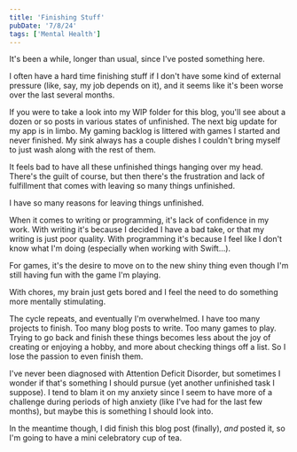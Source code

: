 ```yaml
---
title: 'Finishing Stuff'
pubDate: '7/8/24'
tags: ['Mental Health']
---
```


It's been a while, longer than usual, since I've posted something here.

I often have a hard time finishing stuff if I don't have some kind of external pressure (like, say, my job depends on it), and it seems like it's been worse over the last several months.

If you were to take a look into my WIP folder for this blog, you'll see about a dozen or so posts in various states of unfinished. The next big update for my app is in limbo. My gaming backlog is littered with games I started and never finished. My sink always has a couple dishes I couldn't bring myself to just wash along with the rest of them.

It feels bad to have all these unfinished things hanging over my head. There's the guilt of course, but then there's the frustration and lack of fulfillment that comes with leaving so many things unfinished.

I have so many reasons for leaving things unfinished.

When it comes to writing or programming, it's lack of confidence in my work. With writing it's because I decided I have a bad take, or that my writing is just poor quality. With programming it's because I feel like I don't know what I'm doing (especially when working with Swift...).

For games, it's the desire to move on to the new shiny thing even though I'm still having fun with the game I'm playing.

With chores, my brain just gets bored and I feel the need to do something more mentally stimulating.

The cycle repeats, and eventually I'm overwhelmed. I have too many projects to finish. Too many blog posts to write. Too many games to play. Trying to go back and finish these things becomes less about the joy of creating or enjoying a hobby, and more about checking things off a list. So I lose the passion to even finish them.

I've never been diagnosed with Attention Deficit Disorder, but sometimes I wonder if that's something I should pursue (yet another unfinished task I suppose). I tend to blam it on my anxiety since I seem to have more of a challenge during periods of high anxiety (like I've had for the last few months), but maybe this is something I should look into.

In the meantime though, I did finish this blog post (finally), _and_ posted it, so I'm going to have a mini celebratory cup of tea.

